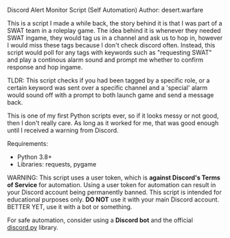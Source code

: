 Discord Alert Monitor Script (Self Automation)
Author: desert.warfare

This is a script I made a while back, the story behind it is that I was part of a SWAT team in a roleplay game.
The idea behind it is whenever they needed SWAT ingame, they would tag us in a channel and ask us to hop in, however I would miss these tags because I don't check discord often.
Instead, this script would poll for any tags with keywords such as "requesting SWAT" and play a continous alarm sound and prompt me whether to confirm response and hop ingame.

TLDR: This script checks if you had been tagged by a specific role, or a certain keyword was sent over a specific channel and a 'special' alarm would sound off with a prompt to both launch game and send a message back.

This is one of my first Python scripts ever, so if it looks messy or not good, then I don't really care. As long as it worked for me, that was good enough until I received a warning from Discord.

Requirements:
- Python 3.8+
- Libraries: requests, pygame


WARNING: This script uses a user token, which is **against Discord's Terms of Service** for automation.
Using a user token for automation can result in your Discord account being permanently banned.
This script is intended for educational purposes only. **DO NOT** use it with your main Discord account. BETTER YET, use it with a bot or something.

For safe automation, consider using a **Discord bot** and the official [discord.py](https://discordpy.readthedocs.io/en/stable/) library.
